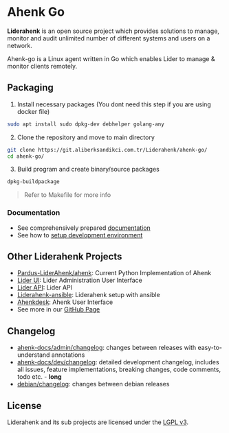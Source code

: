 # Ahenk Go

**Liderahenk** is an open source project which provides solutions to manage, monitor and audit unlimited number of different systems and users on a network.

Ahenk-go is a Linux agent written in Go which enables Lider to manage & monitor clients remotely.

## Packaging
1. Install necessary packages (You dont need this step if you are using docker file)
```sh
sudo apt install sudo dpkg-dev debhelper golang-any 
``` 
2. Clone the repository and move to main directory
```sh
git clone https://git.aliberksandikci.com.tr/Liderahenk/ahenk-go/
cd ahenk-go/
```
3. Build program and create binary/source packages
```sh
dpkg-buildpackage
```
> Refer to Makefile for more info

### Documentation
- See comprehensively prepared [documentation](https://git.aliberksandikci.com.tr/Liderahenk/ahenk-docs/)
- See how to [setup development environment](https://git.aliberksandikci.com.tr/Liderahenk/ahenk-docs/src/branch/main/dev/environment.md)
<!-- Web Documentation Link Here -->

## Other Liderahenk Projects
- [Pardus-LiderAhenk/ahenk](https://github.com/Pardus-LiderAhenk/ahenk/): Current Python Implementation of Ahenk 
- [Lider UI](https://github.com/Pardus-LiderAhenk/liderui): Lider Administration User Interface
- [Lider API](https://github.com/Pardus-LiderAhenk/liderapi): Lider API
- [Liderahenk-ansible](https://github.com/Pardus-LiderAhenk/liderahenk-ansible): Liderahenk setup with ansible  
- [Ahenkdesk](https://github.com/Pardus-LiderAhenk/ahenkdesk): Ahenk User Interface
- See more in our [GitHub Page](https://github.com/Pardus-LiderAhenk)


## Changelog
- [ahenk-docs/admin/changelog](https://git.aliberksandikci.com.tr/Liderahenk/ahenk-docs/src/branch/main/admin/changelog.md): changes between releases with easy-to-understand annotations
- [ahenk-docs/dev/changelog](https://git.aliberksandikci.com.tr/Liderahenk/ahenk-docs/src/branch/main/dev/changelog.md): detailed development changelog, includes all issues, feature implementations, breaking changes, code comments, todo etc. - **long**
- [debian/changelog](./debian/changelog): changes between debian releases
<!-- https://doc.liderahenk.org/ahenk/changelog/ -->

## License
Liderahenk and its sub projects are licensed under the [LGPL v3](./LICENSE).

